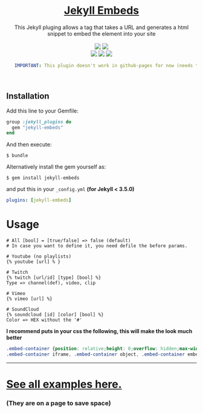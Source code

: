 <h1 align="center"><a href="https://zebas204.gitlab.io/jekyll-embeds-site/">Jekyll Embeds</a></h1>
<p align="center">This Jekyll pluging allows a tag that takes a URL and generates a html snippet to embed the element into your site<br><br><a href="https://rubygems.org/gems/jekyll-embeds"><img src="https://badge.fury.io/rb/jekyll-embeds.svg"/></a> <a href="/LICENSE"><img src="https://badges.frapsoft.com/os/mit/mit.svg?v=103"/></a><br>
<a href="https://rubygems.org/gems/jekyll"><img src="https://img.shields.io/badge/jeykll-%5E3.8-orange.svg"/></a>
<a href="https://rubygems.org/gems/rake"><img src="https://img.shields.io/badge/rake-%5E1.10-orange.svg"/></a>
<a href="https://rubygems.org/gems/bundler"><img src="https://img.shields.io/badge/bundler-%5E10.0-orange.svg"/></a>
</p>

```yml
   IMPORTANT: This plugin doesn't work in github-pages for now (needs to be in whitelist)
```
<br>

## Installation

Add this line to your Gemfile:

```ruby
group :jekyll_plugins do
  gem "jekyll-embeds"
end
```

And then execute:

```console
$ bundle
```


Alternatively install the gem yourself as:
```console
$ gem install jekyll-embeds
```

and put this in your ``_config.yml`` **(for Jekyll < 3.5.0)**

```yaml
plugins: [jekyll-embeds]
```


# Usage
```ooc
# All [bool] = [true/false] => false (default)
# In case you want to define it, you need defile the before params.

# Youtube (no playlists)
{% youtube [url] % }

# Twitch
{% twitch [url/id] [type] [bool] %}
Type => channel(def), video, clip

# Vimeo
{% vimeo [url] %}

# SoundCloud
{% soundcloud [id] [color] [bool] %}
Color => HEX without the '#'

```

**I recommend puts in your css the following, this will make the look much better**

```css
.embed-container {position: relative;height: 0;overflow: hidden;max-width: 100%;}
.embed-container iframe, .embed-container object, .embed-container embed {position: absolute;top: 0;left: 0;width: 100%;height: 100%;}
```


___



# [See all examples here.](https://zebas204.gitlab.io/jekyll-embeds-site)
### (They are on a page to save space)
